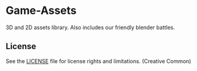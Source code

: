# Game-Assets
3D and 2D assets library.
Also includes our friendly blender battles.

## License
See the [LICENSE](LICENSE.md) file for license rights and limitations. (Creative Common)
